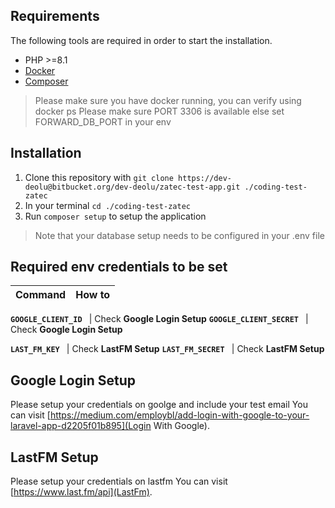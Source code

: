 
## Requirements

The following tools are required in order to start the installation.

- PHP >=8.1
- [Docker](https://www.docker.com/)
- [Composer](https://getcomposer.org/download/)

> Please make sure you have docker running, you can verify using docker ps
> Please make sure PORT 3306 is available else set FORWARD_DB_PORT in your env

## Installation
1. Clone this repository with `git clone https://dev-deolu@bitbucket.org/dev-deolu/zatec-test-app.git ./coding-test-zatec`
2. In your terminal `cd ./coding-test-zatec`
3. Run `composer setup` to setup the application
> Note that your database setup needs to be configured in your .env file

## Required env credentials to be set

Command | How to
--- | ---

**`GOOGLE_CLIENT_ID `** | Check **Google Login Setup**
**`GOOGLE_CLIENT_SECRET `** | Check **Google Login Setup**

**`LAST_FM_KEY `** | Check **LastFM Setup**
**`LAST_FM_SECRET `** | Check **LastFM Setup**

## Google Login Setup
Please setup your credentials on goolge and include your test email
You can visit [https://medium.com/employbl/add-login-with-google-to-your-laravel-app-d2205f01b895](Login With Google).

## LastFM Setup
Please setup your credentials on lastfm 
You can visit [https://www.last.fm/api](LastFm).


